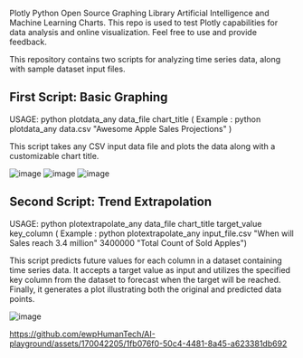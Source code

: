 Plotly Python Open Source Graphing Library Artificial Intelligence and Machine Learning Charts. 
This repo is used to test Plotly capabilities for data analysis and online visualization. Feel free to use and provide feedback.

This repository contains two scripts for analyzing time series data, along with sample dataset input files. 

## First Script: Basic Graphing 
USAGE: python plotdata_any data_file chart_title 
 ( Example : python plotdata_any data.csv "Awesome Apple Sales Projections" ) 

This script takes any CSV input data file and plots the data along with a customizable chart title.  

![image](https://github.com/ewpHumanTech/AI-playground/assets/170042205/1b468aab-4fec-40ed-a53b-6a033a1c309b)
![image](https://github.com/ewpHumanTech/AI-playground/assets/170042205/3ec186f0-8c69-46d5-9044-3bfe7d8c5f6b)
![image](https://github.com/ewpHumanTech/AI-playground/assets/170042205/005ea0f3-4363-40d6-8e39-37c2743182d7)

## Second Script: Trend Extrapolation 
USAGE: python plotextrapolate_any data_file chart_title target_value key_column
( Example : python plotextrapolate_any input_file.csv "When will Sales reach 3.4 million" 3400000 "Total Count of Sold Apples")

This script predicts future values for each column in a dataset containing time series data. It accepts a target value as input and utilizes the specified key column from the dataset to forecast when the target will be reached. Finally, it generates a plot illustrating both the original and predicted data points.

![image](https://github.com/ewpHumanTech/AI-playground/assets/170042205/ac4d0f8f-811b-43c2-af43-8640ba52cdf3)

https://github.com/ewpHumanTech/AI-playground/assets/170042205/1fb076f0-50c4-4481-8a45-a623381db692



